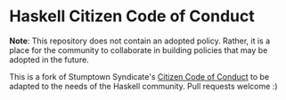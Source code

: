 # Haskell Citizen Code of Conduct

**Note**: This repository does not contain an adopted policy. Rather,
  it is a place for the community to collaborate in building policies
  that may be adopted in the future.

This is a fork of Stumptown Syndicate's
[Citizen Code of Conduct](http://citizencodeofconduct.org/) to be
adapted to the needs of the Haskell community. Pull requests welcome
:)


